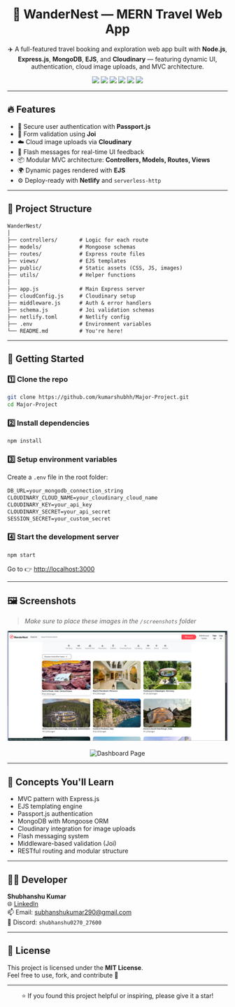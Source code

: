 <h1 align="center">🚀 WanderNest — MERN Travel Web App</h1>

<p align="center">
  ✈️ A full-featured travel booking and exploration web app built with <strong>Node.js</strong>, <strong>Express.js</strong>, <strong>MongoDB</strong>, <strong>EJS</strong>, and <strong>Cloudinary</strong> — featuring dynamic UI, authentication, cloud image uploads, and MVC architecture.
</p>

<p align="center">
  <img src="https://img.shields.io/badge/Node.js-18.x-green?logo=node.js" />
  <img src="https://img.shields.io/badge/Express.js-4.x-black?logo=express" />
  <img src="https://img.shields.io/badge/MongoDB-%234EA94B.svg?logo=mongodb&logoColor=white" />
  <img src="https://img.shields.io/badge/EJS-Templating-blue" />
  <img src="https://img.shields.io/badge/Cloudinary-Image%20Uploads-yellow?logo=cloudinary&logoColor=purple" />
  <img src="https://img.shields.io/badge/Passport.js-Authentication-orange" />
</p>

---

## 🔥 Features

- 🔐 Secure user authentication with **Passport.js**
- 🧾 Form validation using **Joi**
- ☁️ Cloud image uploads via **Cloudinary**
- 💬 Flash messages for real-time UI feedback
- 📦 Modular MVC architecture: **Controllers, Models, Routes, Views**
- 🌍 Dynamic pages rendered with **EJS**
- ⚙️ Deploy-ready with **Netlify** and `serverless-http`

---

## 📁 Project Structure

```
WanderNest/
│
├── controllers/       # Logic for each route
├── models/            # Mongoose schemas
├── routes/            # Express route files
├── views/             # EJS templates
├── public/            # Static assets (CSS, JS, images)
├── utils/             # Helper functions
│
├── app.js             # Main Express server
├── cloudConfig.js     # Cloudinary setup
├── middleware.js      # Auth & error handlers
├── schema.js          # Joi validation schemas
├── netlify.toml       # Netlify config
├── .env               # Environment variables
└── README.md          # You're here!
```

---

## 🚀 Getting Started

### 1️⃣ Clone the repo

```bash
git clone https://github.com/kumarshubhh/Major-Project.git
cd Major-Project
```

### 2️⃣ Install dependencies

```bash
npm install
```

### 3️⃣ Setup environment variables

Create a `.env` file in the root folder:

```env
DB_URL=your_mongodb_connection_string
CLOUDINARY_CLOUD_NAME=your_cloudinary_cloud_name
CLOUDINARY_KEY=your_api_key
CLOUDINARY_SECRET=your_api_secret
SESSION_SECRET=your_custom_secret
```

### 4️⃣ Start the development server

```bash
npm start
```

Go to 👉 [http://localhost:3000](http://localhost:3000)

---

## 🖼️ Screenshots

> _Make sure to place these images in the `/screenshots` folder_

<p align="center">
  <img src="./screenshots/home.png" width="600px" alt="Home Page" />
  <br /><br />
  <img src="./screenshots/dashboard.png" width="600px" alt="Dashboard Page" />
</p>

---

## 🧠 Concepts You'll Learn

- MVC pattern with Express.js
- EJS templating engine
- Passport.js authentication
- MongoDB with Mongoose ORM
- Cloudinary integration for image uploads
- Flash messaging system
- Middleware-based validation (Joi)
- RESTful routing and modular structure

---

## 👨‍💻 Developer

**Shubhanshu Kumar**  
🌐 [LinkedIn](https://www.linkedin.com/in/shubhanshu-kumar-6a961525a/)  
📫 Email: [subhanshukumar290@gmail.com](mailto:subhanshukumar290@gmail.com)  
💬 Discord: `shubhanshu0270_27600`

---

## 📄 License

This project is licensed under the **MIT License**.  
Feel free to use, fork, and contribute 💙

---

<p align="center">
  ⭐ If you found this project helpful or inspiring, please give it a star!
</p>
